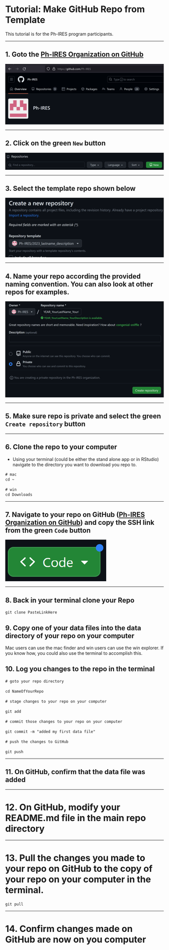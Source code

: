 # Tutorial: Make GitHub Repo from Template

This tutorial is for the Ph-IRES program participants.

---

## 1. Goto the [Ph-IRES Organization on GitHub](https://github.com/Ph-IRES)

![](phires_org.png)
	
---

## 2. Click on the green `New` button

![](new_button.png)

---

## 3. Select the template repo shown below

![](template_repo.png)
	
---

## 4. Name your repo according the provided naming convention.  You can also look at other repos for examples.

![](name_repo.png)
	
---

## 5. Make sure repo is private and select the green `Create repository` button

---

## 6. Clone the repo to your computer

* Using your terminal (could be either the stand alone app or in RStudio) navigate to the directory you want to download you repo to.

```
# mac
cd ~

# win
cd Downloads
```

---

## 7. Navigate to your repo on GitHub ([Ph-IRES Organization on GitHub](https://github.com/Ph-IRES)) and copy the SSH link from the green `Code` button

![](code_button.png)

---

## 8. Back in your terminal clone your Repo

```
git clone PasteLinkHere
```

## 9. Copy one of your data files into the data directory of your repo on your computer

Mac users can use the mac finder and win users can use the win explorer.  If you know how, you could also use the terminal to accomplish this.

## 10. Log you changes to the repo in the terminal

```
# goto your repo directory

cd NameOfYourRepo

# stage changes to your repo on your computer

git add

# commit those changes to your repo on your computer

git commit -m "added my first data file"

# push the changes to GitHub

git push
```

---

## 11. On GitHub, confirm that the data file was added

---

# 12. On GitHub, modify your README.md file in the main repo directory

---

# 13.  Pull the changes you made to your repo on GitHub to the copy of your repo on your computer in the terminal.

```
git pull
```

---

# 14. Confirm changes made on GitHub are now on you computer